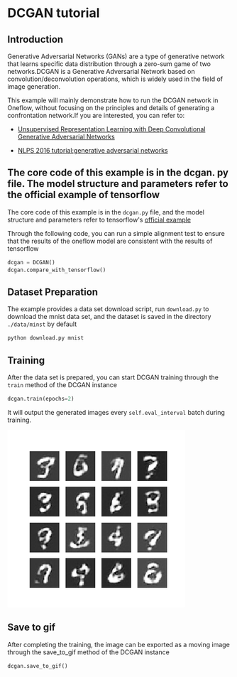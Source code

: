# DCGAN tutorial



## Introduction

Generative Adversarial Networks (GANs) are a type of generative network that learns specific data distribution through a zero-sum game of two networks.DCGAN is a Generative Adversarial Network based on convolution/deconvolution operations, which is widely used in the field of image generation.

This example will mainly demonstrate how to run the DCGAN network in Oneflow, without focusing on the principles and details of generating a confrontation network.If you are interested, you can refer to:

- [Unsupervised Representation Learning with Deep Convolutional Generative Adversarial Networks](https://arxiv.org/abs/1511.06434)

- [NLPS 2016 tutorial:generative adversarial networks](https://arxiv.org/abs/1511.06434)



## The core code of this example is in the dcgan. py file. The model structure and parameters refer to the official example of tensorflow

The core code of this example is in the `dcgan.py` file, and the model structure and parameters refer to tensorflow's [official example](https://www.tensorflow.org/tutorials/generative/dcgan)

Through the following code, you can run a simple alignment test to ensure that the results of the oneflow model are consistent with the results of tensorflow

```python
dcgan = DCGAN()
dcgan.compare_with_tensorflow()
```



## Dataset Preparation

The example provides a data set download script, run `download.py` to download the mnist data set, and the dataset is saved in the directory `./data/minst` by default

```bash
python download.py mnist
```



## Training

After the data set is prepared, you can start DCGAN training through the `train` method of the DCGAN instance

```python
dcgan.train(epochs=2)
```

It will output the generated images every `self.eval_interval` batch during training.

![1](imgs/1.png)

## Save to gif

After completing the training, the image can be exported as a moving image through the save_to_gif method of the DCGAN instance

```python
dcgan.save_to_gif()
```